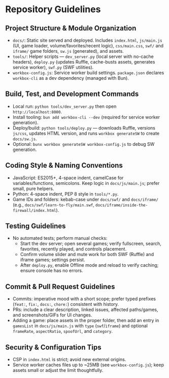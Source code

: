 # Repository Guidelines

## Project Structure & Module Organization
- `docs/`: Static site served and deployed. Includes `index.html`, `js/main.js` (UI, game loader, volume/favorites/recent logic), `css/main.css`, `swf/` and `iframe/` game folders, `sw.js` (generated), and assets.
- `tools/`: Helper scripts — `dev_server.py` (local server with no-cache headers), `deploy.py` (updates Ruffle, cache-busts assets, generates service worker), `swf.py` (SWF utilities).
- `workbox-config.js`: Service worker build settings. `package.json` declares `workbox-cli` as a dev dependency (managed with Bun).

## Build, Test, and Development Commands
- Local run: `python tools/dev_server.py` then open `http://localhost:8000`.
- Install tooling: `bun add workbox-cli --dev` (required for service worker generation).
- Deploy/build: `python tools/deploy.py` — downloads Ruffle, versions `js/css`, updates HTML version, and runs `workbox generateSW` to create `docs/sw.js`.
- Optional: `bunx workbox generateSW workbox-config.js` to debug SW generation.

## Coding Style & Naming Conventions
- JavaScript: ES2015+, 4-space indent, camelCase for variables/functions, semicolons. Keep logic in `docs/js/main.js`; prefer small, pure helpers.
- Python: 4-space indent, PEP 8 style in `tools/*.py`.
- Game IDs and folders: kebab-case under `docs/swf/` and `docs/iframe/` (e.g., `docs/swf/learn-to-fly/main.swf`, `docs/iframe/inside-the-firewall/index.html`).

## Testing Guidelines
- No automated tests; perform manual checks:
  - Start the dev server; open several games; verify fullscreen, search, favorites, recently played, and controls placement.
  - Confirm volume slider and mute work for both SWF (Ruffle) and iframe games; settings persist.
  - After `deploy.py`, enable Offline mode and reload to verify caching; ensure console has no errors.

## Commit & Pull Request Guidelines
- Commits: imperative mood with a short scope; prefer typed prefixes (`feat:`, `fix:`, `docs:`, `chore:`) consistent with history.
- PRs: include a clear description, linked issues, affected paths/games, and screenshots/GIFs for UI changes.
- Adding a game: place assets in the proper folder, then add an entry in `gamesList` in `docs/js/main.js` with `type` (`swf`/`iframe`) and optional `frameRate`, `aspectRatio`, `spoofUrl`, and `category`.

## Security & Configuration Tips
- CSP in `index.html` is strict; avoid new external origins.
- Service worker caches files up to ~25MB (see `workbox-config.js`); keep assets small or adjust the limit thoughtfully.
